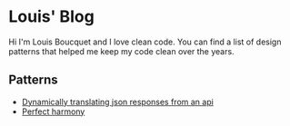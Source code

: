 # Louis' Blog

Hi I'm Louis Boucquet and I love clean code.
You can find a list of design patterns that helped me keep my code clean over the years.

## Patterns

* [Dynamically translating json responses from an api](/translate-from-backend/)
* [Perfect harmony](/perfect-harmony/)
